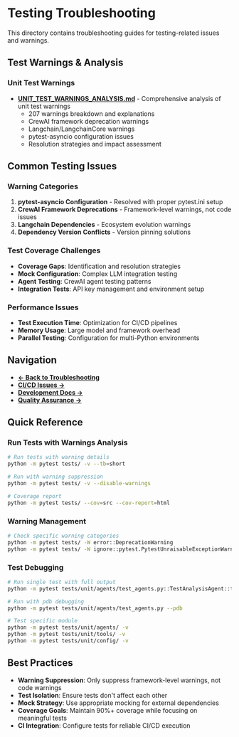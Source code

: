 # Testing Troubleshooting

This directory contains troubleshooting guides for testing-related issues and warnings.

## Test Warnings & Analysis

### Unit Test Warnings
- **[UNIT_TEST_WARNINGS_ANALYSIS.md](./UNIT_TEST_WARNINGS_ANALYSIS.md)** - Comprehensive analysis of unit test warnings
  - 207 warnings breakdown and explanations
  - CrewAI framework deprecation warnings
  - Langchain/LangchainCore warnings
  - pytest-asyncio configuration issues
  - Resolution strategies and impact assessment

## Common Testing Issues

### Warning Categories
1. **pytest-asyncio Configuration** - Resolved with proper pytest.ini setup
2. **CrewAI Framework Deprecations** - Framework-level warnings, not code issues
3. **Langchain Dependencies** - Ecosystem evolution warnings
4. **Dependency Version Conflicts** - Version pinning solutions

### Test Coverage Challenges
- **Coverage Gaps**: Identification and resolution strategies
- **Mock Configuration**: Complex LLM integration testing
- **Agent Testing**: CrewAI agent testing patterns
- **Integration Tests**: API key management and environment setup

### Performance Issues
- **Test Execution Time**: Optimization for CI/CD pipelines
- **Memory Usage**: Large model and framework overhead
- **Parallel Testing**: Configuration for multi-Python environments

## Navigation

- **[← Back to Troubleshooting](../README.md)**
- **[CI/CD Issues →](../ci-cd/)**
- **[Development Docs →](../../development/)**
- **[Quality Assurance →](../../development/quality-assurance/)**

## Quick Reference

### Run Tests with Warnings Analysis
```bash
# Run tests with warning details
python -m pytest tests/ -v --tb=short

# Run with warning suppression
python -m pytest tests/ -v --disable-warnings

# Coverage report
python -m pytest tests/ --cov=src --cov-report=html
```

### Warning Management
```bash
# Check specific warning categories
python -m pytest tests/ -W error::DeprecationWarning
python -m pytest tests/ -W ignore::pytest.PytestUnraisableExceptionWarning
```

### Test Debugging
```bash
# Run single test with full output  
python -m pytest tests/unit/agents/test_agents.py::TestAnalysisAgent::test_generate_strategic_analysis -v -s

# Run with pdb debugging
python -m pytest tests/unit/agents/test_agents.py --pdb

# Test specific module
python -m pytest tests/unit/agents/ -v
python -m pytest tests/unit/tools/ -v
python -m pytest tests/unit/config/ -v
```

## Best Practices

- **Warning Suppression**: Only suppress framework-level warnings, not code warnings
- **Test Isolation**: Ensure tests don't affect each other
- **Mock Strategy**: Use appropriate mocking for external dependencies
- **Coverage Goals**: Maintain 90%+ coverage while focusing on meaningful tests
- **CI Integration**: Configure tests for reliable CI/CD execution
